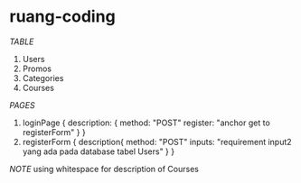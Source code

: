 # ruang-coding

*TABLE*
1. Users
2. Promos
3. Categories
4. Courses

*PAGES*
1. loginPage {
    description: {
        method: "POST"
        register: "anchor get to registerForm"
    }
}
2. registerForm {
    description{
        method: "POST"
        inputs: "requirement input2 yang ada pada database tabel Users"
    }
}

*NOTE*
using whitespace for description of Courses